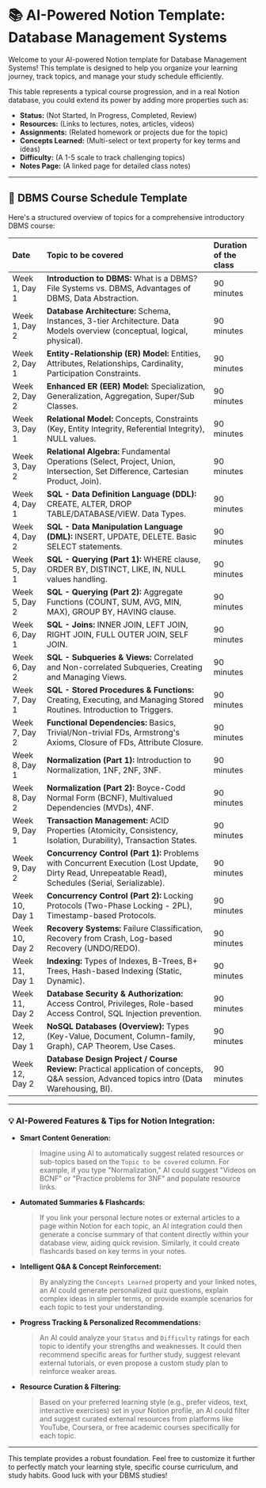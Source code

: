 # 📚 AI-Powered Notion Template: Database Management Systems

Welcome to your AI-powered Notion template for Database Management Systems! This template is designed to help you organize your learning journey, track topics, and manage your study schedule efficiently.

This table represents a typical course progression, and in a real Notion database, you could extend its power by adding more properties such as:

*   **Status:** (Not Started, In Progress, Completed, Review)
*   **Resources:** (Links to lectures, notes, articles, videos)
*   **Assignments:** (Related homework or projects due for the topic)
*   **Concepts Learned:** (Multi-select or text property for key terms and ideas)
*   **Difficulty:** (A 1-5 scale to track challenging topics)
*   **Notes Page:** (A linked page for detailed class notes)

---

## 📅 DBMS Course Schedule Template

Here's a structured overview of topics for a comprehensive introductory DBMS course:

| Date          | Topic to be covered                                       | Duration of the class |
| :------------ | :-------------------------------------------------------- | :-------------------- |
| Week 1, Day 1 | **Introduction to DBMS:** What is a DBMS? File Systems vs. DBMS, Advantages of DBMS, Data Abstraction. | 90 minutes            |
| Week 1, Day 2 | **Database Architecture:** Schema, Instances, 3-tier Architecture. Data Models overview (conceptual, logical, physical). | 90 minutes            |
| Week 2, Day 1 | **Entity-Relationship (ER) Model:** Entities, Attributes, Relationships, Cardinality, Participation Constraints. | 90 minutes            |
| Week 2, Day 2 | **Enhanced ER (EER) Model:** Specialization, Generalization, Aggregation, Super/Sub Classes. | 90 minutes            |
| Week 3, Day 1 | **Relational Model:** Concepts, Constraints (Key, Entity Integrity, Referential Integrity), NULL values. | 90 minutes            |
| Week 3, Day 2 | **Relational Algebra:** Fundamental Operations (Select, Project, Union, Intersection, Set Difference, Cartesian Product, Join). | 90 minutes            |
| Week 4, Day 1 | **SQL - Data Definition Language (DDL):** CREATE, ALTER, DROP TABLE/DATABASE/VIEW. Data Types. | 90 minutes            |
| Week 4, Day 2 | **SQL - Data Manipulation Language (DML):** INSERT, UPDATE, DELETE. Basic SELECT statements. | 90 minutes            |
| Week 5, Day 1 | **SQL - Querying (Part 1):** WHERE clause, ORDER BY, DISTINCT, LIKE, IN, NULL values handling. | 90 minutes            |
| Week 5, Day 2 | **SQL - Querying (Part 2):** Aggregate Functions (COUNT, SUM, AVG, MIN, MAX), GROUP BY, HAVING clause. | 90 minutes            |
| Week 6, Day 1 | **SQL - Joins:** INNER JOIN, LEFT JOIN, RIGHT JOIN, FULL OUTER JOIN, SELF JOIN. | 90 minutes            |
| Week 6, Day 2 | **SQL - Subqueries & Views:** Correlated and Non-correlated Subqueries, Creating and Managing Views. | 90 minutes            |
| Week 7, Day 1 | **SQL - Stored Procedures & Functions:** Creating, Executing, and Managing Stored Routines. Introduction to Triggers. | 90 minutes            |
| Week 7, Day 2 | **Functional Dependencies:** Basics, Trivial/Non-trivial FDs, Armstrong's Axioms, Closure of FDs, Attribute Closure. | 90 minutes            |
| Week 8, Day 1 | **Normalization (Part 1):** Introduction to Normalization, 1NF, 2NF, 3NF. | 90 minutes            |
| Week 8, Day 2 | **Normalization (Part 2):** Boyce-Codd Normal Form (BCNF), Multivalued Dependencies (MVDs), 4NF. | 90 minutes            |
| Week 9, Day 1 | **Transaction Management:** ACID Properties (Atomicity, Consistency, Isolation, Durability), Transaction States. | 90 minutes            |
| Week 9, Day 2 | **Concurrency Control (Part 1):** Problems with Concurrent Execution (Lost Update, Dirty Read, Unrepeatable Read), Schedules (Serial, Serializable). | 90 minutes            |
| Week 10, Day 1 | **Concurrency Control (Part 2):** Locking Protocols (Two-Phase Locking - 2PL), Timestamp-based Protocols. | 90 minutes            |
| Week 10, Day 2 | **Recovery Systems:** Failure Classification, Recovery from Crash, Log-based Recovery (UNDO/REDO). | 90 minutes            |
| Week 11, Day 1 | **Indexing:** Types of Indexes, B-Trees, B+ Trees, Hash-based Indexing (Static, Dynamic). | 90 minutes            |
| Week 11, Day 2 | **Database Security & Authorization:** Access Control, Privileges, Role-based Access Control, SQL Injection prevention. | 90 minutes            |
| Week 12, Day 1 | **NoSQL Databases (Overview):** Types (Key-Value, Document, Column-family, Graph), CAP Theorem, Use Cases. | 90 minutes            |
| Week 12, Day 2 | **Database Design Project / Course Review:** Practical application of concepts, Q&A session, Advanced topics intro (Data Warehousing, BI). | 90 minutes            |
    
---

### 💡 AI-Powered Features & Tips for Notion Integration:

*   **Smart Content Generation:**
    > Imagine using AI to automatically suggest related resources or sub-topics based on the `Topic to be covered` column. For example, if you type "Normalization," AI could suggest "Videos on BCNF" or "Practice problems for 3NF" and populate resource links.

*   **Automated Summaries & Flashcards:**
    > If you link your personal lecture notes or external articles to a page within Notion for each topic, an AI integration could then generate a concise summary of that content directly within your database view, aiding quick revision. Similarly, it could create flashcards based on key terms in your notes.

*   **Intelligent Q&A & Concept Reinforcement:**
    > By analyzing the `Concepts Learned` property and your linked notes, an AI could generate personalized quiz questions, explain complex ideas in simpler terms, or provide example scenarios for each topic to test your understanding.

*   **Progress Tracking & Personalized Recommendations:**
    > An AI could analyze your `Status` and `Difficulty` ratings for each topic to identify your strengths and weaknesses. It could then recommend specific areas for further study, suggest relevant external tutorials, or even propose a custom study plan to reinforce weaker areas.

*   **Resource Curation & Filtering:**
    > Based on your preferred learning style (e.g., prefer videos, text, interactive exercises) set in your Notion profile, an AI could filter and suggest curated external resources from platforms like YouTube, Coursera, or free academic courses specifically for each topic.

---

This template provides a robust foundation. Feel free to customize it further to perfectly match your learning style, specific course curriculum, and study habits. Good luck with your DBMS studies!